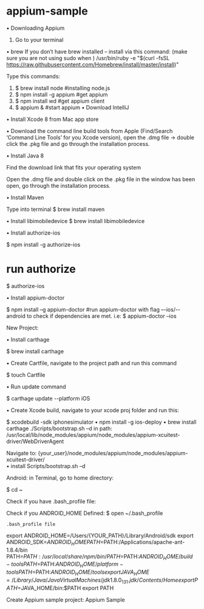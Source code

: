 # appium-sample


•	Downloading Appium

1.	Go to your terminal

•	brew
If you don’t have brew installed – install via this command: (make sure you are not using sudo when 	)
/usr/bin/ruby -e "$(curl -fsSL https://raw.githubusercontent.com/Homebrew/install/master/install)"

Type this commands: 
1. $ brew install node                          #installing node.js 
2. $ npm install -g appium 			  #get appium
3. $ npm install wd 				  #get appium client
4. $ appium & 				 	  #start appium
•	Download IntelliJ

•	Install Xcode 8 from Mac app store

•	Download the command line build tools from Apple (Find/Search ‘Command Line Tools’ for you Xcode version), open the .dmg file -> double click the .pkg file and go through the installation process.

•	Install Java 8

 
Find the download link that fits your operating system


Open the .dmg file and double click on the .pkg file in the window has been open, go through the installation process.

•	Install Maven 

Type into terminal 
$ brew install maven

•	Install libimobiledevice
$ brew install libimobiledevice

•	Install authorize-ios

$ npm install -g authorize-ios
# run authorize
$ authorize-ios

•	Install appium-doctor

$ npm install –g appium-doctor
#run appium-doctor with flag –-ios/--android to check if dependencies are met. i.e:
$ appium-doctor –ios


New Project: 

•	Install carthage

$ brew install carthage

•	Create Cartfile, navigate to the project path and run this command

$ touch Cartfile

•	Run update command

$ carthage update --platform iOS

•	Create Xcode build, navigate to your xcode proj folder and run this:

$ xcodebuild -sdk iphonesimulator
•	npm install -g ios-deploy
•	brew install carthage ./Scripts/bootstrap.sh –d
in path: /usr/local/lib/node_modules/appium/node_modules/appium-xcuitest-driver/WebDriverAgent


Navigate to: {your_user}/node_modules/appium/node_modules/appium-xcuitest-driver/	
•	install Scripts/bootstrap.sh –d
















Android: 
in Terminal, go to home directory:

$ cd ~

Check if you have .bash_profile file:





Check if you ANDROID_HOME Defined:
$ open ~/.bash_profile
	
	.bash_profile file
export ANDROID_HOME=/Users/{YOUR_PATH}/Library/Android/sdk
export ANDROID_SDK=$ANDROID_HOME
PATH=$PATH:/Applications/apache-ant-1.8.4/bin
PATH=$PATH:/usr/local/share/npm/bin/
PATH=$PATH:$ANDROID_HOME/build-tools
PATH=$PATH:$ANDROID_HOME/platform-tools
PATH=$PATH:$ANDROID_HOME/tools
export JAVA_HOME=/Library/Java/JavaVirtualMachines/jdk1.8.0_131.jdk/Contents/Home
export PATH=$JAVA_HOME/bin:$PATH
export PATH









Create Appium sample project:
Appium Sample


